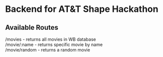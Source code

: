 # Backend for AT&T Shape Hackathon

## Available Routes
/movies - returns all movies in WB database  
/movie/:name - returns specific movie by name  
/movie/random - returns a random movie
